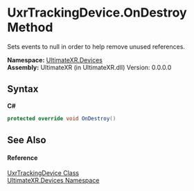 # UxrTrackingDevice.OnDestroy Method 
 

Sets events to null in order to help remove unused references.

**Namespace:**&nbsp;<a href="N_UltimateXR_Devices">UltimateXR.Devices</a><br />**Assembly:**&nbsp;UltimateXR (in UltimateXR.dll) Version: 0.0.0.0

## Syntax

**C#**<br />
``` C#
protected override void OnDestroy()
```


## See Also


#### Reference
<a href="T_UltimateXR_Devices_UxrTrackingDevice">UxrTrackingDevice Class</a><br /><a href="N_UltimateXR_Devices">UltimateXR.Devices Namespace</a><br />